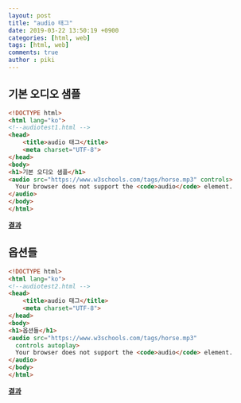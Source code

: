 ```yaml
---
layout: post
title: "audio 태그"
date: 2019-03-22 13:50:19 +0900
categories: [html, web]
tags: [html, web]
comments: true
author : piki
---
```

## 기본 오디오 샘플
```html
<!DOCTYPE html>
<html lang="ko">
<!--audiotest1.html --> 
<head>
    <title>audio 태그</title>
    <meta charset="UTF-8">
</head>
<body>
<h1>기본 오디오 샘플</h1>
<audio src="https://www.w3schools.com/tags/horse.mp3" controls>
  Your browser does not support the <code>audio</code> element.
</audio>
</body>
</html>
```
**[결과](/assets/sample/html/audiotest1.html)**

## 옵션들
```html
<!DOCTYPE html>
<html lang="ko">
<!--audiotest2.html --> 
<head>
    <title>audio 태그</title>
    <meta charset="UTF-8">
</head>
<body>
<h1>옵션들</h1>
<audio src="https://www.w3schools.com/tags/horse.mp3" 
  controls autoplay>
  Your browser does not support the <code>audio</code> element.
</audio>
</body>
</html>
```
**[결과](/assets/sample/html/audiotest2.html)**